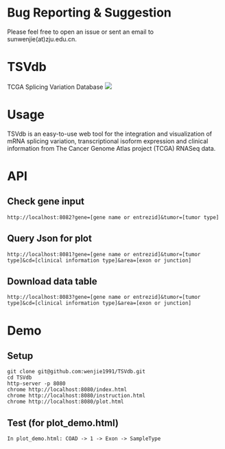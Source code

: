 # Bug Reporting & Suggestion
Please feel free to open an issue or sent an email to sunwenjie(at)zju.edu.cn.

# TSVdb
TCGA Splicing Variation Database
![](https://raw.githubusercontent.com/wenjie1991/TSVdb/master/amination.gif)

# Usage
TSVdb is an easy-to-use web tool for the integration and visualization of mRNA splicing variation, transcriptional isoform expression and clinical information from The Cancer Genome Atlas project (TCGA) RNASeq data.

# API
## Check gene input
```
http://localhost:8082?gene=[gene name or entrezid]&tumor=[tumor type]
```

## Query Json for plot
```
http://localhost:8081?gene=[gene name or entrezid]&tumor=[tumor type]&cd=[clinical information type]&area=[exon or junction]
```

## Download data table
```
http://localhost:8083?gene=[gene name or entrezid]&tumor=[tumor type]&cd=[clinical information type]&area=[exon or junction]
```

# Demo
## Setup
```
git clone git@github.com:wenjie1991/TSVdb.git
cd TSVdb
http-server -p 8080
chrome http://localhost:8080/index.html
chrome http://localhost:8080/instruction.html
chrome http://localhost:8080/plot.html
```

## Test (for plot_demo.html)
    In plot_demo.html: COAD -> 1 -> Exon -> SampleType
